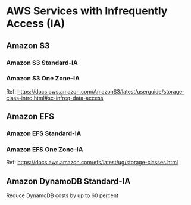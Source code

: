 # AWS Services with Infrequently Access (IA)

## Amazon S3

### Amazon S3 Standard-IA

### Amazon S3 One Zone–IA

Ref: <https://docs.aws.amazon.com/AmazonS3/latest/userguide/storage-class-intro.html#sc-infreq-data-access>

## Amazon EFS

### Amazon EFS Standard-IA

### Amazon EFS One Zone–IA

Ref: <https://docs.aws.amazon.com/efs/latest/ug/storage-classes.html>

## Amazon DynamoDB Standard-IA

Reduce DynamoDB costs by up to 60 percent

